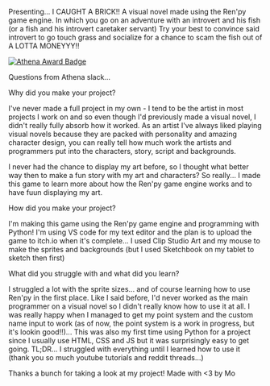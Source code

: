 Presenting... I CAUGHT A BRICK!!
A visual novel made using the Ren'py game engine. 
In which you go on an adventure with an introvert and his fish (or a fish and his introvert caretaker servant)
Try your best to convince said introvert to go touch grass and socialize for a chance to scam the fish out of A LOTTA MONEYYY!!


[![Athena Award Badge](https://img.shields.io/endpoint?url=https%3A%2F%2Faward.athena.hackclub.com%2Fapi%2Fbadge)](https://award.athena.hackclub.com?utm_source=readme)

Questions from Athena slack...

Why did you make your project?

I've never made a full project in my own - I tend to be the artist in most projects I work on and so even though I'd previously made a visual novel, I didn't really fully absorb how it worked. As an artist I've always liked playing visual novels because they are packed with personality and amazing character design, you can really tell how much work the artists and programmers put into the characters, story, script and backgrounds.

I never had the chance to display my art before, so I thought what better way then to make a fun story with my art and characters? So really... I made this game to learn more about how the Ren'py game engine works and to have fuun displaying my art.

How did you make your project?

I'm making this game using the Ren'py game engine and programming with Python! I'm using VS code for my text editor and the plan is to upload the game to itch.io when it's complete...
I used Clip Studio Art and my mouse to make the sprites and backgrounds (but I used Sketchbook on my tablet to sketch then first)

What did you struggle with and what did you learn?

I struggled a lot with the sprite sizes... and of course learning how to use Ren'py in the first place. Like I said before, I'd never worked as the main programmer on a visual novel so I didn't really know how to use it at all. I was really happy when I managed to get my point system and the custom name input to work (as of now, the point system is a work in progress, but it's lookin good!!)... This was also my first time using Python for a project since I usually use HTML, CSS and JS but it was surprisingly easy to get going.
TL;DR... I struggled with everything until I learned how to use it (thank you so much youtube tutorials and reddit threads...)


Thanks a bunch for taking a look at my project!
Made with <3 by Mo
